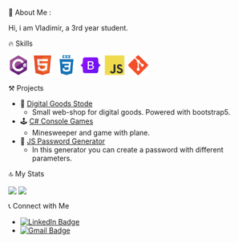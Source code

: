 :cowboy_hat_face: About Me :

Hi, i am Vladimir, a 3rd year student.

:fire: Skills

<div>
  <img src="https://github.com/devicons/devicon/blob/master/icons/csharp/csharp-original.svg" title="CS" alt="C#" width="40" height="40"/>&nbsp;
  <img src="https://github.com/devicons/devicon/blob/master/icons/html5/html5-original.svg" title="HTML5" alt="HTML" width="40" height="40"/>&nbsp;
  <img src="https://github.com/devicons/devicon/blob/master/icons/css3/css3-plain-wordmark.svg"  title="CSS" alt="CSS" width="40" height="40"/>&nbsp;
  <img src="https://github.com/devicons/devicon/blob/master/icons/bootstrap/bootstrap-original.svg" title="Bootstrap" alt="Bootstrap" width="40" height="40"/>&nbsp;
  <img src="https://github.com/devicons/devicon/blob/master/icons/javascript/javascript-original.svg" title="JavaScript" alt="JavaScript" width="40" height="40"/>&nbsp;
  <img src="https://github.com/devicons/devicon/blob/master/icons/git/git-original.svg" title="Git" alt="Git" width="40" height="40"/>&nbsp;
</div>

<!--
:fire: Skills

- <img src="https://github.com/devicons/devicon/blob/master/icons/csharp/csharp-original.svg" alt="C# Logo" style="display:inline-block; height:1em;"> C#.

- <img src="https://raw.githubusercontent.com/devicons/devicon/master/icons/javascript/javascript-original.svg" alt="JavaScript Logo" style="display:inline-block; height:1em;"> JavaScript.

- <img src="https://github.com/devicons/devicon/blob/master/icons/php/php-original.svg" alt="PHP Logo" style="display:inline-block; height:1em;"> PHP.
-->

:hammer_and_pick: Projects

- :shopping_cart: [Digital Goods Stode](https://github.com/Ezvover/Digital-goods-store)
  - Small web-shop for digital goods. Powered with bootstrap5. 
- :joystick: [C# Console Games](https://github.com/Ezvover/Projects)
  - Minesweeper and game with plane.
- :closed_lock_with_key: [JS Password Generator](https://github.com/Ezvover/JS-Password-Generator)
  - In this generator you can create a password with different parameters.

 :top: My Stats
 
<div>
  <img height=200 align="center" src="https://github-readme-stats.vercel.app/api/top-langs?username=Ezvover&layout=compact&langs_count=8&card_width=320" />
  <img height=200 align="center" src="  http://github-readme-streak-stats.herokuapp.com?user=Ezvover&theme=dark&background=000000)](https://git.io/streak-stats"/>
</div> 

:telephone_receiver: Connect with Me

- [<img src="https://img.shields.io/badge/LinkedIn-blue?style=for-the-badge&logo=linkedin&logoColor=white" alt="LinkedIn Badge" height="30">](https://www.linkedin.com/in/vladimir-taraskin-943647295/)
- [<img src="https://img.shields.io/badge/Gmail-red?style=for-the-badge&logo=gmail&logoColor=white" alt="Gmail Badge" height="30">](mailto:ezvover@gmail.com)
